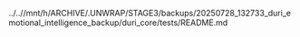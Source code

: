 ../..//mnt/h/ARCHIVE/.UNWRAP/STAGE3/backups/20250728_132733_duri_emotional_intelligence_backup/duri_core/tests/README.md